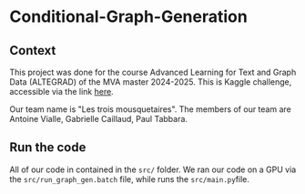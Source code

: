 # Conditional-Graph-Generation

## Context

This project was done for the course Advanced Learning for Text and Graph Data (ALTEGRAD) of the MVA master 2024-2025.
This is Kaggle challenge, accessible via the link [here](https://www.kaggle.com/competitions/generating-graphs-with-specified-properties/overview).

Our team name is "Les trois mousquetaires".
The members of our team are Antoine Vialle, Gabrielle Caillaud, Paul Tabbara.

## Run the code

All of our code in contained in the `src/` folder.
We ran our code on a GPU via the `src/run_graph_gen.batch` file, while runs the `src/main.py`file. 


